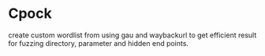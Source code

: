 # Cpock
create custom wordlist from using gau and waybackurl to get efficient result for fuzzing directory, parameter and hidden end points.

